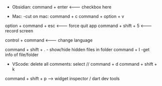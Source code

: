 - Obsidian: 
command + enter <--- checkbox here

- Mac: 
-cut on mac: 
command + c
command + option + v    

option + command + esc  <--- force quit app
command + shift + 5   <--- record screen

control + command <--- change language

command + shift + .  - show/hide hidden files in folder
command + I  -get info of file/folder

- VScode:
delete all comments: 
select //
command + d
command + shift + k

command + shift + p --> widget inspector / dart dev tools



